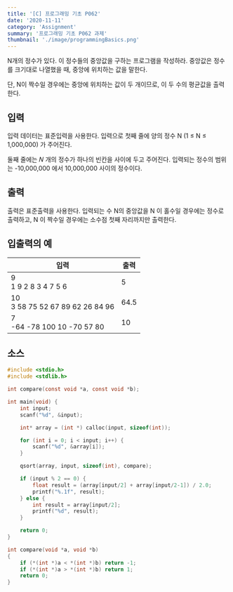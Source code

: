 ```yaml
---
title: '[C] 프로그래밍 기초 P062'
date: '2020-11-11'
category: 'Assignment'
summary: '프로그래밍 기초 P062 과제'
thumbnail: './image/programmingBasics.png'
---
```

N개의 정수가 있다. 이 정수들의 중앙값을 구하는 프로그램을 작성하라. 중앙값은 정수를 크기대로 나열했을 때, 중앙에 위치하는 값을 말한다.

단, N이 짝수일 경우에는 중앙에 위치하는 값이 두 개이므로, 이 두 수의 평균값을 출력한다.

## 입력
입력 데이터는 표준입력을 사용한다. 입력으로 첫째 줄에 양의 정수 N (1 ≤ N ≤ 1,000,000) 가 주어진다. 

둘째 줄에는 𝑁 개의 정수가 하나의 빈칸을 사이에 두고 주어진다. 입력되는 정수의 범위는 -10,000,000 에서 10,000,000 사이의 정수이다.

## 출력
출력은 표준출력을 사용한다. 입력되는 수 N의 중앙값을 N 이 홀수일 경우에는 정수로 출력하고, N 이 짝수일 경우에는 소수점 첫째 자리까지만 출력한다.


## 입출력의 예

|입력|출력|
|---|---|
|9<br>1 9 2 8 3 4 7 5 6|5|
|10<br>3 58 75 52 67 89 62 26 84 96|64.5|
|7<br>-64 -78 100 10 -70 57 80|10|

## 소스

```c
#include <stdio.h>
#include <stdlib.h>

int compare(const void *a, const void *b);

int main(void) {
    int input;
    scanf("%d", &input);

    int* array = (int *) calloc(input, sizeof(int));

    for (int i = 0; i < input; i++) {
        scanf("%d", &array[i]);
    }

    qsort(array, input, sizeof(int), compare);

    if (input % 2 == 0) {
        float result = (array[input/2] + array[input/2-1]) / 2.0;
        printf("%.1f", result);
    } else {
        int result = array[input/2];
        printf("%d", result);
    }

    return 0;
}

int compare(void *a, void *b)
{
    if (*(int *)a < *(int *)b) return -1;
    if (*(int *)a > *(int *)b) return 1;
    return 0;
}
```